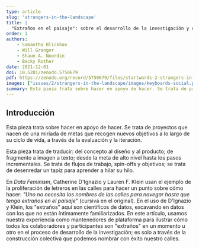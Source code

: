 ```yaml
---
type: article
slug: 'strangers-in-the-landscape'
title: |
  "Extraños en el paisaje": sobre el desarrollo de la investigación y cómo hacer cosas para hacer
order: 1
authors:
    - Samantha Blickhan
    - Will Granger
    - Shaun A. Noordin
    - Becky Rother
date: 2021-12-01
doi: 10.5281/zenodo.5750679
pdf: https://zenodo.org/record/5750679/files/startwords-2-strangers-in-the-landscape.pdf
images: ["issues/2/strangers-in-the-landscape/images/keyboards-social.png"]
summary: Esta pieza trata sobre hacer en apoyo de hacer. Se trata de proyectos que nacen de una miríada de metas que recogen nuevos objetivos a lo largo de su ciclo de vida, a través de la evaluación y la iteración.
---
```


## Introducción

Esta pieza trata sobre hacer en apoyo de hacer. Se trata de proyectos que nacen de una miríada de metas que recogen nuevos objetivos a lo largo de su ciclo de vida, a través de la evaluación y la iteración.

Esta pieza trata de traducir: del concepto al diseño y al producto; de fragmento a imagen a texto; desde la meta de alto nivel hasta los pasos incrementales. Se trata de flujos de trabajo, spin-offs y objetivos; se trata de desenredar un tapiz para aprender a hilar su hilo.

En *Data Feminism*, Catherine D'Ignazio y Lauren F. Klein usan el ejemplo de la proliferación de letreros en las calles para hacer un punto sobre cómo hacer: *"Uno no necesita los nombres de las calles para navegar hasta que tenga extraños en el paisaje*" (cursiva en el original). En el uso de D'Ignazio y Klein, los "extraños" aquí son científicos de datos, excavando en datos con los que no están íntimamente familiarizados. En este artículo, usamos nuestra experiencia como mantenedores de plataforma para ilustrar cómo todos los colaboradores y participantes son "extraños" en un momento u otro en el proceso de desarrollo de la investigación; es solo a través de la construcción colectiva que podemos nombrar con éxito nuestro calles.
